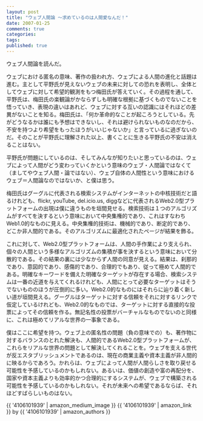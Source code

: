 ```yaml
---
layout: post
title: "ウェブ人間論 ～求めているのは人間愛なんだ！"
date: 2007-01-25
comments: true
categories:
tags:
published: true
---
```




ウェブ人間論を読んだ。

ウェブにおける匿名の意味、著作の扱われ方、ウェブによる人間の進化と話題は進む。主として平野氏が見えないウェブの未来に対しての恐れを表明し、全体としてウェブに対して希望的観測をもつ梅田氏が答えていく。その過程を通して、平野氏は、梅田氏の楽観論がかならずしも明確な根拠に基づくものでないことを悟っていき、表現の違いはあれど、ウェブに対する互いの認識にはそれほどの差異がないことを知る。梅田氏は、「何か革命的なことが起ころうとしている。先がどうなるかは誰にも予想はできないし、それは避けられないものなのだから、不安を持つより希望をもったほうがいいじゃないか」と言っているに過ぎないのだ。そのことが平野氏に理解された以上、書くことに生きる平野氏の不安は消えることはない。

平野氏が問題にしているのは、そしてみんなが知りたいと思っているのは、ウェブによって人間がどう変わっていくかという意味のウェブ・人間論ではなくて（ましてやウェブ人間・論ではない）、ウェブ自体の人間性という意味におけるウェブ＝人間論なのではないか、と僕は思う。

梅田氏はグーグルに代表される検索システムがインターネットの中核技術だと語るけれども、flickr, youTube, del.icio.us, diggなどに代表されるWeb2.0型プラットフォームの出現は僕に違うものを垣間見せる。検索技術は１つのアルゴリズムがすべてを決するという意味において中央集権的であり、これはすなわちWeb1.0的なものに見える。中央集権的技術は、機械的であり、断定的であり、どこか非人間的である。そのアルゴリズムに最適化されたページが結果を飾る。

これに対して、Web2.0型プラットフォームは、人間の手作業により支えられ、個々の人間という多様なアルゴリズムの集積が事を決するという意味において分散的である。その結果の裏には少なからず人間の同意が見える。結果は、刹那的であり、意図的であり、感傷的であり、合理的でもあり、従って極めて人間的である。明確なキーワードを備えた明確なターゲットが存在する場合、検索システムは一番の近道を与えてくれるけれども、人間にとって必要なターゲットはそうでないもののほうが圧倒的に多い。Web2.0的なものにはそれらに辿り着く新しい道が垣間見える。グーグルはターゲットに対する信頼をそれに対するリンクで仮定しているけれども、Web2.0的なものでは、ターゲットに対する直接的な投票によってその信頼を作る。無記名性の投票がバーチャルなものでないのと同様に、これは極めてリアルな世界の一事象である。

僕はここに希望を持つ。ウェブ上の匿名性の問題（負の意味での）も、著作物に対するバランスのとれた解決も、人間的であるWeb2.0型プラットフォームが、これらをリアルな世界の問題として解決してくれることを。ウェブを支える世代が反エスタブリッシュメントであるのは、現在の商業主義や資本主義が非人間的に映るからであろう。かれらは、ウェブによって人間が人間らしさを取り戻せる可能性を予感しているのかもしれない。あるいは、価値の創造や富の再配分を、国家や資本主義よりも効率的かつ合理的にするシステムが、ウェブで構築される可能性を予感しているのかもしれない。それが未来への希望であるならば、それほどすばらしいものはない。

{{ '4106101939' | amazon_medium_image }}
{{ '4106101939' | amazon_link }} by {{ '4106101939' | amazon_authors }}
